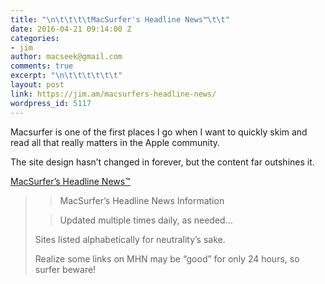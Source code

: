 ```yaml
---
title: "\n\t\t\t\tMacSurfer's Headline News™\t\t"
date: 2016-04-21 09:14:00 Z
categories:
- jim
author: macseek@gmail.com
comments: true
excerpt: "\n\t\t\t\t\t\t"
layout: post
link: https://jim.am/macsurfers-headline-news/
wordpress_id: 5117
---
```


Macsurfer is one of the first places I go when I want to quickly skim and read all that really matters in the Apple community.




The site design hasn’t changed in forever, but the content far outshines it.




[MacSurfer’s Headline News™](http://macsurfer.com/)




<blockquote>

> 
> >  

> MacSurfer’s Headline News Information  

>  

>
> 
> 

> 
> >  

> Updated multiple times daily, as needed…  

Sites listed alphabetically for neutrality’s sake.  

Realize some links on MHN may be “good” for only 24 hours, so surfer beware!  

>  

>

> 
> </blockquote>


		
